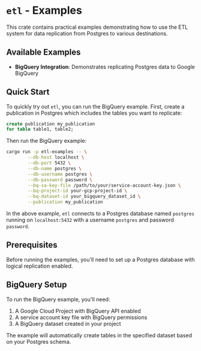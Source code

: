 # `etl` - Examples

This crate contains practical examples demonstrating how to use the ETL system for data replication from Postgres to various destinations.

## Available Examples

- **BigQuery Integration**: Demonstrates replicating Postgres data to Google BigQuery

## Quick Start

To quickly try out `etl`, you can run the BigQuery example. First, create a publication in Postgres which includes the tables you want to replicate:

```sql
create publication my_publication
for table table1, table2;
```

Then run the BigQuery example:

```bash
cargo run -p etl-examples -- \
        --db-host localhost \
        --db-port 5432 \
        --db-name postgres \
        --db-username postgres \
        --db-password password \
        --bq-sa-key-file /path/to/your/service-account-key.json \
        --bq-project-id your-gcp-project-id \
        --bq-dataset-id your_bigquery_dataset_id \
        --publication my_publication
```

In the above example, `etl` connects to a Postgres database named `postgres` running on `localhost:5432` with a username `postgres` and password `password`.

## Prerequisites

Before running the examples, you'll need to set up a Postgres database with logical replication enabled.

## BigQuery Setup

To run the BigQuery example, you'll need:

1. A Google Cloud Project with BigQuery API enabled
2. A service account key file with BigQuery permissions
3. A BigQuery dataset created in your project

The example will automatically create tables in the specified dataset based on your Postgres schema.

